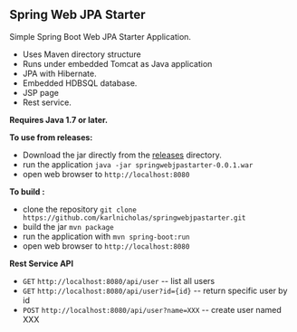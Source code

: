 ## Spring Web JPA Starter

Simple Spring Boot Web JPA Starter Application.
* Uses Maven directory structure
* Runs under embedded Tomcat as Java application
* JPA with Hibernate.
* Embedded HDBSQL database.
* JSP page
* Rest service.

**Requires Java 1.7 or later.**

**To use from releases:** 
* Download the jar directly from the [releases](https://github.com/karlnicholas/springwebjpastarter/releases) directory. 
* run the application `java -jar springwebjpastarter-0.0.1.war`
* open web browser to `http://localhost:8080`

**To build :** 
* clone the repository `git clone https://github.com/karlnicholas/springwebjpastarter.git`
* build the jar `mvn package` 
* run the application with `mvn spring-boot:run`
* open web browser to `http://localhost:8080`

**Rest Service API**
* `GET` `http://localhost:8080/api/user` -- list all users
* `GET` `http://localhost:8080/api/user?id={id}` -- return specific user by id
* `POST` `http://localhost:8080/api/user?name=XXX` -- create user named XXX

